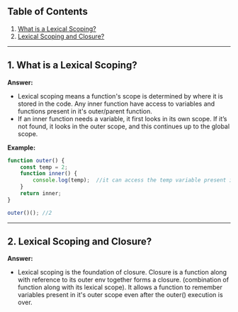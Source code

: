 ## Table of Contents
1. [What is a Lexical Scoping?](#1-what-is-a-lexical-scoping)
2. [Lexical Scoping and Closure?](#2-lexical-scoping-and-closure)

---

## 1. What is a Lexical Scoping?
**Answer:**
- Lexical scoping means a function's scope is determined by where it is stored in the code. Any inner function have access to variables and functions present in it's outer/parent function.
- If an inner function needs a variable, it first looks in its own scope.
If it’s not found, it looks in the outer scope, and this continues up to the global scope.

**Example:**
```js
function outer() {
    const temp = 2;
    function inner() {
        console.log(temp);  //it can access the temp variable present in outer()
    }
    return inner;
}

outer()(); //2
```

---

## 2. Lexical Scoping and Closure?
**Answer:**
- Lexical scoping is the foundation of closure. Closure is a function along with reference to its outer env together forms a closure. (combination of function along with its lexical scope). It allows a function to remember variables present in it's outer scope even after the outer() execution 
is over.
